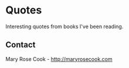 # Quotes

Interesting quotes from books I've been reading.

## Contact

Mary Rose Cook - http://maryrosecook.com
